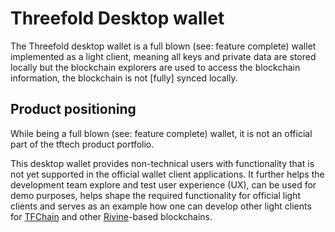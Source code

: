 # Threefold Desktop wallet

The Threefold desktop wallet is a full blown (see: feature complete) wallet implemented as a light client, meaning all keys and private data are stored locally but the blockchain explorers are used to access the blockchain information, the blockchain is not [fully] synced locally.

## Product positioning

While being a full blown (see: feature complete) wallet, it is not an official part of the tftech product portfolio.

This desktop wallet provides non-technical users with functionality that is not yet supported in the official wallet client applications. It further helps the development team explore and test user experience (UX), can be used for demo purposes, helps shape the required functionality for official light clients and serves as an example how one can develop other light clients for [TFChain][tfchain] and other [Rivine][rivine]-based blockchains.

[tfchain]: http://github.com/threefoldfoundation/tfchain
[rivine]: http://github.com/threefoldtech/rivine
